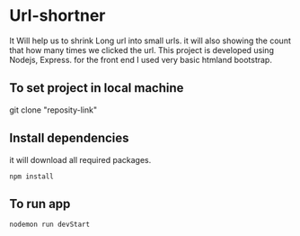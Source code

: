 # Url-shortner

It Will help us to shrink Long url into small urls. it will also showing the count that how many times we clicked the url.
This project is developed using Nodejs, Express. for the front end I used very basic htmland bootstrap.

## To set project in local machine

git clone "reposity-link"

## Install dependencies

it will download all required packages.

`npm install`

## To run app

`nodemon run devStart`
